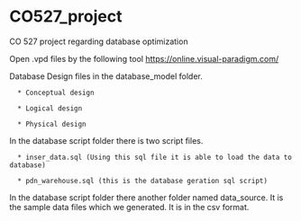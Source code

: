 # CO527_project
CO 527 project regarding database optimization

Open .vpd files by the following tool
https://online.visual-paradigm.com/

Database Design files in the  database_model folder.

      * Conceptual design
      
      * Logical design
      
      * Physical design
      
In the database script folder there is two script files.

      * inser_data.sql (Using this sql file it is able to load the data to database)
      
      * pdn_warehouse.sql (this is the database geration sql script)

In the database script folder there another folder named data_source. It is the  sample data files which we generated. It is in the csv format. 
